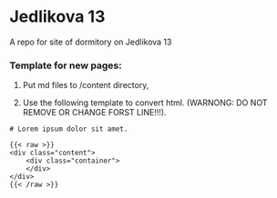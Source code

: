 # Jedlikova 13

A repo for site of dormitory on Jedlikova 13

### Template for new pages:

1. Put md files to /content directory,

2. Use the following template to convert html. (WARNONG: DO NOT REMOVE OR CHANGE FORST LINE!!!).

```
# Lorem ipsum dolor sit amet.

{{< raw >}}
<div class="content">
	<div class="container">
	</div>
</div>
{{< /raw >}}
```